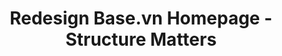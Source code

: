 ---
published: Jan 30, 2024
title: Redesign Base.vn Homepage - Structure Matters
tags: Redesign SAAS B2B
cover: asset\img\thumbnail-project-placeholder.png
---